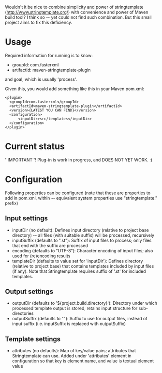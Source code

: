 Wouldn't it be nice to combine simplicity and power of stringtemplate
(http://www.stringtemplate.org/) with convenience and power of Maven
build tool? I think so -- yet could not find such combination.
But this small project aims to fix this deficiency.

# Usage

Required information for running is to know:

* groupId: com.fasterxml
* artifactId: maven-stringtemplate-plugin

and goal, which is usually 'process'.

Given this, you would add something like this in your Maven pom.xml:

    <plugin>
      <groupId>com.fasterxml</groupId>
      <artifactId>maven-stringtemplate-plugin</artifactId>
      <version>{LATEST YOU CAN FIND}</version>
      <configuration>
          <inputDir>src/templates</inputDir>
      </configuration>
    </plugin>

# Current status

''IMPORTANT''! Plug-in is work in progress, and DOES NOT YET WORK. :)

# Configuration

Following properties can be configured (note that these are properties
to add in pom.xml, within <configuration> -- equivalent system properties
use "stringtemplate." prefix)

## Input settings

* inputDir (no default): Defines input directory (relative to project base directory) -- all files (with suitable suffix) will be processed, recursively
* inputSuffix (defaults to ".st"): Suffix of input files to process; only files that end with the suffix are processed
* encoding (defaults to "UTF-8"): Character encoding of input files; also used for (re)encoding results
* templateDir (defaults to value set for 'inputDir'): Defines directory (relative to project base) that contains templates included by input files (if any). Note that Stringtemplate requires suffix of '.st' for included templates.

## Output settings

* outputDir (defaults to '${project.build.directory}'): Directory under which processed template output is stored; retains input structure for sub-directories
* outputSuffix (defaults to ""): Suffix to use for output files, instead of input suffix (i.e. inputSuffix is replaced with outputSuffix)

## Template settings

* attributes (no defaults): Map of key/value pairs; attributes that Stringtemplate can use. Added under 'attributes' element in configuration so that key is element name, and value is textual element value

